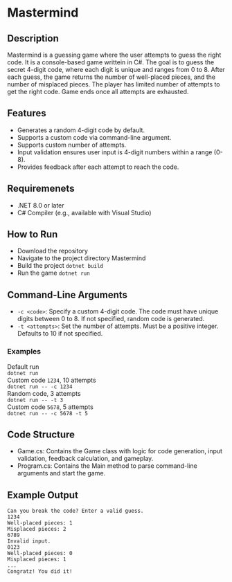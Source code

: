 # Mastermind

## Description

Mastermind is a guessing game where the user attempts to guess the right code. It is a console-based game writtein in C#. The goal is to guess the secret 4-digit code, where each digit is unique and ranges from 0 to 8.
After each guess, the game returns the number of well-placed pieces, and the number of misplaced pieces. The player has limited number of attempts to get the right code. Game ends once all attempts are exhausted.

## Features
- Generates a random 4-digit code by default.
- Supports a custom code via command-line argument.
- Supports custom number of attempts.
- Input validation ensures user input is 4-digit numbers within a range (0-8).
- Provides feedback after each attempt to reach the code.

## Requiremenets
- .NET 8.0 or later
- C# Compiler (e.g., available with Visual Studio)

## How to Run
- Download the repository
- Navigate to the project directory Mastermind
- Build the project ```dotnet build```
- Run the game ```dotnet run```

## Command-Line Arguments
- ```-c <code>```: Specify a custom 4-digit code. The code must have unique digits between 0 to 8. If not specified, random code is generated.
- ```-t <attempts>```: Set the number of attempts. Must be a positive integer. Defaults to 10 if not specified.

### Examples
Default run\
```dotnet run```\
Custom code ```1234```, 10 attempts\
```dotnet run -- -c 1234```\
Random code, 3 attempts\
```dotnet run -- -t 3```\
Custom code ```5678```, 5 attempts\
```dotnet run -- -c 5678 -t 5```

## Code Structure
- Game.cs: Contains the Game class with logic for code generation, input validation, feedback calculation, and gameplay.
- Program.cs: Contains the Main method to parse command-line arguments and start the game.

## Example Output
```
Can you break the code? Enter a valid guess.
1234
Well-placed pieces: 1
Misplaced pieces: 2
6789
Invalid input.
0123
Well-placed pieces: 0
Misplaced pieces: 1
...
Congratz! You did it!
```

